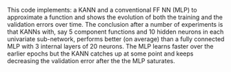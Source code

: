 This code implements: a KANN and a conventional FF NN (MLP) to approximate a function and shows the evolution of both the training and the validation errors over time. 
The conclusion after a number of experiments is that KANNs with, say 5 component functions and 10 hidden neurons in each univariate sub-network, performs better (on average) than a fully connected MLP with 3 internal layers of 20 neurons. The MLP learns faster over the earlier epochs but the KANN catches up at some point and keeps decreasing the validation error after the the MLP saturates.
